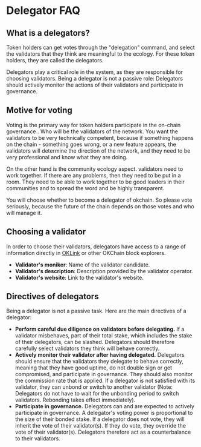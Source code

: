 <!--
order: 2
-->

# Delegator FAQ


## What is a delegators?

Token holders can get votes through the "delegation" command, and select the validators that they think are meaningful to the ecology. For these token holders, they are called the delegators.

Delegators play a critical role in the system, as they are responsible for choosing validators. Being a delegator is not a passive role: Delegators should actively monitor the actions of their validators and participate in governance. 

## Motive for voting

Voting is the primary way for token holders participate in the on-chain governance . Who will be the validators of the network. You want the validators to be very technically competent, because if something happens on the chain - something goes wrong, or a new feature appears, the validators will determine the direction of the network, and they need to be very professional and know what they are doing.

On the other hand is the community ecology aspect. validators need to work together. If there are any problems, then they need to be put in a room. They need to be able to work together to be good leaders in their communities and to spread the word and be highly transparent.

You will choose whether to become a delegator of okchain. So please vote seriously, because the future of the chain depends on those votes and who will manage it.


## Choosing a validator

In order to choose their validators, delegators have access to a range of information directly in [OKLink](https://www.oklink.com/okchain-test) or other OKChain block explorers.

- **Validator's moniker**: Name of the validator candidate.
- **Validator's description**: Description provided by the validator operator.
- **Validator's website**: Link to the validator's website.

## Directives of delegators

Being a delegator is not a passive task. Here are the main directives of a delegator:

- **Perform careful due diligence on validators before delegating.** If a validator misbehaves, part of their total stake, which includes the stake of their delegators, can be slashed. Delegators should therefore carefully select validators they think will behave correctly.
- **Actively monitor their validator after having delegated.** Delegators should ensure that the validators they delegate to behave correctly, meaning that they have good uptime, do not double sign or get compromised, and participate in governance. They should also monitor the commission rate that is applied. If a delegator is not satisfied with its validator, they can unbond or switch to another validator (Note: Delegators do not have to wait for the unbonding period to switch validators. Rebonding takes effect immediately).
- **Participate in governance.** Delegators can and are expected to actively participate in governance. A delegator's voting power is proportional to the size of their bonded stake. If a delegator does not vote, they will inherit the vote of their validator(s). If they do vote, they override the vote of their validator(s). Delegators therefore act as a counterbalance to their validators.




